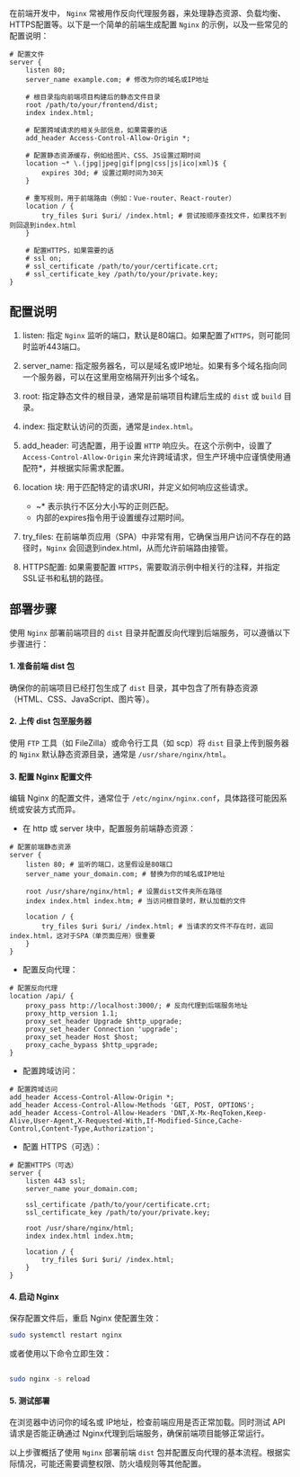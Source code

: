 在前端开发中， `Nginx` 常被用作反向代理服务器，来处理静态资源、负载均衡、HTTPS配置等。以下是一个简单的前端生成配置 `Nginx` 的示例，以及一些常见的配置说明：

```nginx
# 配置文件
server {
    listen 80;
    server_name example.com; # 修改为你的域名或IP地址

    # 根目录指向前端项目构建后的静态文件目录
    root /path/to/your/frontend/dist;
    index index.html;

    # 配置跨域请求的相关头部信息，如果需要的话
    add_header Access-Control-Allow-Origin *;

    # 配置静态资源缓存，例如给图片、CSS、JS设置过期时间
    location ~* \.(jpg|jpeg|gif|png|css|js|ico|xml)$ {
        expires 30d; # 设置过期时间为30天
    }

    # 重写规则，用于前端路由（例如：Vue-router、React-router）
    location / {
        try_files $uri $uri/ /index.html; # 尝试按顺序查找文件，如果找不到则回退到index.html
    }
    
    # 配置HTTPS，如果需要的话
    # ssl on;
    # ssl_certificate /path/to/your/certificate.crt;
    # ssl_certificate_key /path/to/your/private.key;
}
```

## 配置说明
1. listen: 指定 `Nginx` 监听的端口，默认是80端口。如果配置了`HTTPS`，则可能同时监听443端口。

2. server_name: 指定服务器名，可以是域名或IP地址。如果有多个域名指向同一个服务器，可以在这里用空格隔开列出多个域名。

3. root: 指定静态文件的根目录，通常是前端项目构建后生成的 `dist` 或 `build` 目录。

4. index: 指定默认访问的页面，通常是`index.html`。

5. add_header: 可选配置，用于设置 `HTTP` 响应头。在这个示例中，设置了`Access-Control-Allow-Origin` 来允许跨域请求，但生产环境中应谨慎使用通配符*，并根据实际需求配置。

6. location 块: 用于匹配特定的请求URI，并定义如何响应这些请求。
    * ~* 表示执行不区分大小写的正则匹配。
    * 内部的expires指令用于设置缓存过期时间。

7. try_files: 在前端单页应用（SPA）中非常有用，它确保当用户访问不存在的路径时，`Nginx` 会回退到index.html，从而允许前端路由接管。

8. HTTPS配置: 如果需要配置 `HTTPS`，需要取消示例中相关行的注释，并指定 SSL证书和私钥的路径。

## 部署步骤
使用 `Nginx` 部署前端项目的 `dist` 目录并配置反向代理到后端服务，可以遵循以下步骤进行：
#### 1. 准备前端 dist 包
确保你的前端项目已经打包生成了 `dist` 目录，其中包含了所有静态资源（HTML、CSS、JavaScript、图片等）。

#### 2. 上传 dist 包至服务器
使用 `FTP` 工具（如 FileZilla）或命令行工具（如 scp）将 `dist` 目录上传到服务器的 `Nginx` 默认静态资源目录，通常是 `/usr/share/nginx/html`。

#### 3. 配置 Nginx 配置文件
编辑 Nginx 的配置文件，通常位于 `/etc/nginx/nginx.conf`，具体路径可能因系统或安装方式而异。
* 在 http 或 server 块中，配置服务前端静态资源：

```nginx
# 配置前端静态资源
server {
    listen 80; # 监听的端口，这里假设是80端口
    server_name your_domain.com; # 替换为你的域名或IP地址

    root /usr/share/nginx/html; # 设置dist文件夹所在路径
    index index.html index.htm; # 当访问根目录时，默认加载的文件

    location / {
        try_files $uri $uri/ /index.html; # 当请求的文件不存在时，返回index.html，这对于SPA（单页面应用）很重要
    }
}
```
* 配置反向代理：

```nginx
# 配置反向代理
location /api/ {
    proxy_pass http://localhost:3000/; # 反向代理到后端服务地址
    proxy_http_version 1.1;
    proxy_set_header Upgrade $http_upgrade;
    proxy_set_header Connection 'upgrade';
    proxy_set_header Host $host;
    proxy_cache_bypass $http_upgrade;
}
```
* 配置跨域访问：

```nginx
# 配置跨域访问
add_header Access-Control-Allow-Origin *;
add_header Access-Control-Allow-Methods 'GET, POST, OPTIONS';
add_header Access-Control-Allow-Headers 'DNT,X-Mx-ReqToken,Keep-Alive,User-Agent,X-Requested-With,If-Modified-Since,Cache-Control,Content-Type,Authorization';
```
* 配置 HTTPS（可选）：

```nginx
# 配置HTTPS（可选）
server {
    listen 443 ssl;
    server_name your_domain.com;

    ssl_certificate /path/to/your/certificate.crt;
    ssl_certificate_key /path/to/your/private.key;

    root /usr/share/nginx/html;
    index index.html index.htm;

    location / {
        try_files $uri $uri/ /index.html;
    }
}
```
#### 4. 启动 Nginx
保存配置文件后，重启 Nginx 使配置生效：
```bash
sudo systemctl restart nginx
```
或者使用以下命令立即生效：
```bash
    
sudo nginx -s reload
```       
#### 5. 测试部署
在浏览器中访问你的域名或 IP地址，检查前端应用是否正常加载。同时测试 API请求是否能正确通过 Nginx代理到后端服务，确保前端项目能够正常运行。

以上步骤概括了使用 `Nginx` 部署前端 `dist` 包并配置反向代理的基本流程。根据实际情况，可能还需要调整权限、防火墙规则等其他配置。